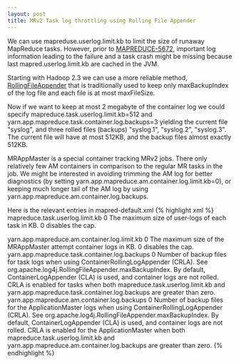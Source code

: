 ```yaml
---
layout: post
title: MRv2 Task log throttling using Rolling File Appender 
---
```


We can use mapreduse.userlog.limit.kb to limit the size of runaway MapReduce tasks. However, prior to 
[MAPREDUCE-5672](https://issues.apache.org/jira/browse/MAPREDUCE-5672), important log information leading to the failure
and a task crash might be missing because last mapred.userlog.limit.kb are cached in the JVM. 

Starting with Hadoop 2.3 we can use a more reliable method,
[RollingFileAppender](https://logging.apache.org/log4j/1.2/apidocs/org/apache/log4j/RollingFileAppender.html)
that is traditionally used to keep only maxBackupIndex of the log file and each file is at most maxFileSize. 

Now if we want to keep at most 2 megabyte of the container log we could specify mapreduce.task.userlog.limit.kb=512 and
yarn.app.mapreduce.task.container.log.backups=3 yielding the current file "syslog", and three rolled files (backups) "syslog.1",
"syslog.2", "syslog.3". The current file will have at most 512KB, and the backup files almost exactly 512KB.

MRAppMaster is a special container tracking MRv2 jobs. There only relatively few AM containers in comparison to the 
regular MR tasks in the job. We might be interested in avoiding trimming the AM log for better diagnostics (by setting
yarn.app.mapreduce.am.container.log.limit.kb=0), or keeping much longer tail of the AM log by using 
yarn.app.mapreduce.am.container.log.backups.

Here is the relevant entries in mapred-default.xml
{% highlight xml %}
<property>
  <name>mapreduce.task.userlog.limit.kb</name>
  <value>0</value>
  <description>The maximum size of user-logs of each task in KB. 0 disables the cap.
  </description>
</property>

<property>
  <name>yarn.app.mapreduce.am.container.log.limit.kb</name>
  <value>0</value>
  <description>The maximum size of the MRAppMaster attempt container logs in KB.
    0 disables the cap.
  </description>
</property>

<property>
  <name>yarn.app.mapreduce.task.container.log.backups</name>
  <value>0</value>
  <description>Number of backup files for task logs when using
    ContainerRollingLogAppender (CRLA). See
    org.apache.log4j.RollingFileAppender.maxBackupIndex. By default,
    ContainerLogAppender (CLA) is used, and container logs are not rolled. CRLA
    is enabled for tasks when both mapreduce.task.userlog.limit.kb and
    yarn.app.mapreduce.task.container.log.backups are greater than zero.
  </description>
</property>

<property>
  <name>yarn.app.mapreduce.am.container.log.backups</name>
  <value>0</value>
  <description>Number of backup files for the ApplicationMaster logs when using
    ContainerRollingLogAppender (CRLA). See
    org.apache.log4j.RollingFileAppender.maxBackupIndex. By default,
    ContainerLogAppender (CLA) is used, and container logs are not rolled. CRLA
    is enabled for the ApplicationMaster when both
    mapreduce.task.userlog.limit.kb and
    yarn.app.mapreduce.am.container.log.backups are greater than zero.
  </description>
</property>
{% endhighlight %}
